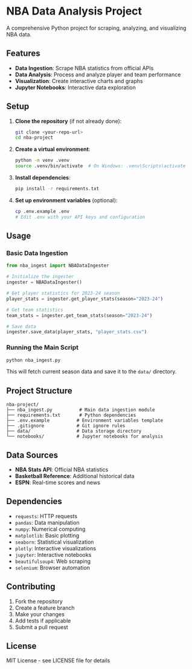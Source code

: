 # NBA Data Analysis Project

A comprehensive Python project for scraping, analyzing, and visualizing NBA data.

## Features

- **Data Ingestion**: Scrape NBA statistics from official APIs
- **Data Analysis**: Process and analyze player and team performance
- **Visualization**: Create interactive charts and graphs
- **Jupyter Notebooks**: Interactive data exploration

## Setup

1. **Clone the repository** (if not already done):
   ```bash
   git clone <your-repo-url>
   cd nba-project
   ```

2. **Create a virtual environment**:
   ```bash
   python -m venv .venv
   source .venv/bin/activate  # On Windows: .venv\Scripts\activate
   ```

3. **Install dependencies**:
   ```bash
   pip install -r requirements.txt
   ```

4. **Set up environment variables** (optional):
   ```bash
   cp .env.example .env
   # Edit .env with your API keys and configuration
   ```

## Usage

### Basic Data Ingestion

```python
from nba_ingest import NBADataIngester

# Initialize the ingester
ingester = NBADataIngester()

# Get player statistics for 2023-24 season
player_stats = ingester.get_player_stats(season="2023-24")

# Get team statistics
team_stats = ingester.get_team_stats(season="2023-24")

# Save data
ingester.save_data(player_stats, "player_stats.csv")
```

### Running the Main Script

```bash
python nba_ingest.py
```

This will fetch current season data and save it to the `data/` directory.

## Project Structure

```
nba-project/
├── nba_ingest.py          # Main data ingestion module
├── requirements.txt       # Python dependencies
├── .env.example          # Environment variables template
├── .gitignore            # Git ignore rules
├── data/                 # Data storage directory
└── notebooks/            # Jupyter notebooks for analysis
```

## Data Sources

- **NBA Stats API**: Official NBA statistics
- **Basketball Reference**: Additional historical data
- **ESPN**: Real-time scores and news

## Dependencies

- `requests`: HTTP requests
- `pandas`: Data manipulation
- `numpy`: Numerical computing
- `matplotlib`: Basic plotting
- `seaborn`: Statistical visualization
- `plotly`: Interactive visualizations
- `jupyter`: Interactive notebooks
- `beautifulsoup4`: Web scraping
- `selenium`: Browser automation

## Contributing

1. Fork the repository
2. Create a feature branch
3. Make your changes
4. Add tests if applicable
5. Submit a pull request

## License

MIT License - see LICENSE file for details
